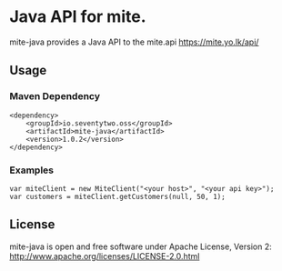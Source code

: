# Java API for mite.

mite-java provides a Java API to the mite.api https://mite.yo.lk/api/

## Usage

### Maven Dependency

    <dependency>
        <groupId>io.seventytwo.oss</groupId>
        <artifactId>mite-java</artifactId>
        <version>1.0.2</version>
    </dependency>

### Examples

    var miteClient = new MiteClient("<your host>", "<your api key>");
    var customers = miteClient.getCustomers(null, 50, 1);

## License
mite-java is open and free software under Apache License, Version 2: http://www.apache.org/licenses/LICENSE-2.0.html

